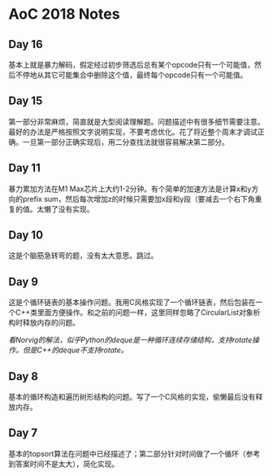 # AoC 2018 Notes

## Day 16

基本上就是暴力解码，假定经过初步筛选后总有某个opcode只有一个可能值，然后不停地从其它可能集合中删除这个值，最终每个opcode只有一个可能值。

## Day 15

第一部分非常麻烦，简直就是大型阅读理解题。问题描述中有很多细节需要注意。最好的办法是严格按照文字说明实现，不要考虑优化。花了将近整个周末才调试正确。一旦第一部分正确实现后，用二分查找法就很容易解决第二部分。

## Day 11

暴力累加方法在M1 Max芯片上大约1-2分钟。有个简单的加速方法是计算x和y方向的prefix sum，然后每次增加z的时候只需要加x段和y段（要减去一个右下角重复的值。太懒了没有实现。

## Day 10

这是个脑筋急转弯的题，没有太大意思。跳过。

## Day 9

这是个循环链表的基本操作问题。我用C风格实现了一个循环链表，然后包装在一个C++类里面方便操作。和之前的问题一样，这里同样忽略了CircularList对象析构时释放内存的问题。

*看Norvig的解法，似乎Python的deque是一种循环连续存储结构，支持rotate操作。但是C++的deque不支持rotate。*

## Day 8

基本的循环构造和遍历树形结构的问题。写了一个C风格的实现，偷懒最后没有释放内存。

## Day 7

基本的topsort算法在问题中已经描述了；第二部分针对时间做了一个循环（参考到答案时间不是太大），简化实现。
